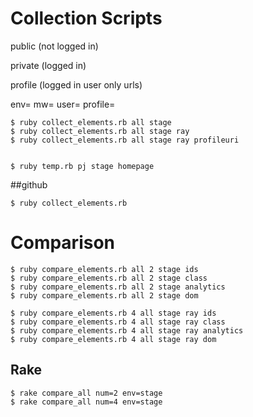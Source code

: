 # Collection Scripts

public (not logged in)

private (logged in)

profile (logged in user only urls)

env=
mw=
user=
profile=


    $ ruby collect_elements.rb all stage
    $ ruby collect_elements.rb all stage ray
    $ ruby collect_elements.rb all stage ray profileuri


    $ ruby temp.rb pj stage homepage

##github

    $ ruby collect_elements.rb 
    
# Comparison

    $ ruby compare_elements.rb all 2 stage ids
    $ ruby compare_elements.rb all 2 stage class
    $ ruby compare_elements.rb all 2 stage analytics
    $ ruby compare_elements.rb all 2 stage dom

    $ ruby compare_elements.rb 4 all stage ray ids
    $ ruby compare_elements.rb 4 all stage ray class
    $ ruby compare_elements.rb 4 all stage ray analytics
    $ ruby compare_elements.rb 4 all stage ray dom
    
## Rake

    $ rake compare_all num=2 env=stage
    $ rake compare_all num=4 env=stage
